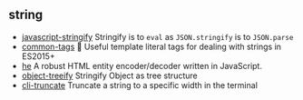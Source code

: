 ## string

- [javascript-stringify](https://github.com/blakeembrey/javascript-stringify) Stringify is to `eval` as `JSON.stringify` is to `JSON.parse`
- [common-tags](https://github.com/zspecza/common-tags) 🔖 Useful template literal tags for dealing with strings in ES2015+
- [he](https://github.com/mathiasbynens/he) A robust HTML entity encoder/decoder written in JavaScript.
- [object-treeify](https://github.com/blackflux/object-treeify) Stringify Object as tree structure
- [cli-truncate](https://github.com/sindresorhus/cli-truncate) Truncate a string to a specific width in the terminal